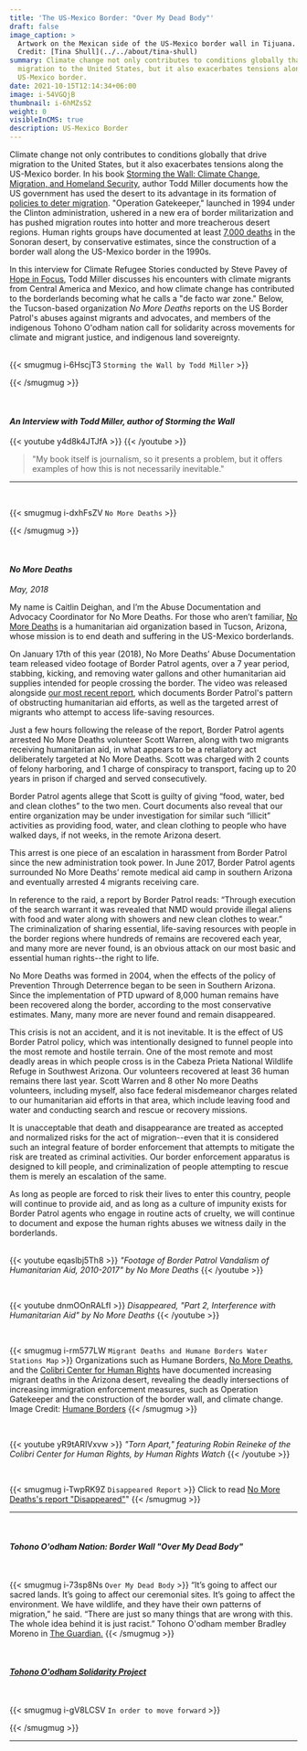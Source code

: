 ```yaml
---
title: 'The US-Mexico Border: "Over My Dead Body"'
draft: false
image_caption: >
  Artwork on the Mexican side of the US-Mexico border wall in Tijuana. Image
  Credit: [Tina Shull](../../about/tina-shull)
summary: Climate change not only contributes to conditions globally that drive
  migration to the United States, but it also exacerbates tensions along the
  US-Mexico border.
date: 2021-10-15T12:14:34+06:00
image: i-54VGQjB
thumbnail: i-6hMZsS2
weight: 0
visibleInCMS: true
description: US-Mexico Border
---
```

Climate change not only contributes to conditions globally that drive migration to the United States, but it also exacerbates tensions along the US-Mexico border.  In his book [Storming the Wall: Climate Change, Migration, and Homeland Security](http://www.toddmillerwriter.com/storming-the-wall/), author Todd Miller documents how the US government has used the desert to its advantage in its formation of [policies to deter migration](https://www.theguardian.com/us-news/2016/dec/07/report-us-border-patrol-desert-weapon-immigrants-mexico).  "Operation Gatekeeper," launched in 1994 under the Clinton administration, ushered in a new era of border militarization and has pushed migration routes into hotter and more treacherous desert regions.  Human rights groups have documented at least [7,000 deaths](https://www.thenation.com/article/over-7000-bodies-have-been-found-at-the-us-mexican-border-since-the-nineties/) in the Sonoran desert, by conservative estimates, since the construction of a border wall along the US-Mexico border in the 1990s.

In this interview for Climate Refugee Stories conducted by Steve Pavey of [Hope in Focus](https://www.stevepavey.com/), Todd Miller discusses his encounters with climate migrants from Central America and Mexico, and how climate change has contributed to the borderlands becoming what he calls a "de facto war zone."  Below, the Tucson-based organization *No More Deaths* reports on the US Border Patrol's abuses against migrants and advocates, and members of the indigenous Tohono O'odham nation call for solidarity across movements for climate and migrant justice, and indigenous land sovereignty.\
&nbsp;

{{< smugmug i-6HscjT3 `Storming the Wall by Todd Miller` >}}

{{< /smugmug >}}

&nbsp;

#### ***An Interview with Todd Miller, author of Storming the Wall***

<!-- TO-DO: Combine clips to 1 interview or list out all the Qs and interview clips -->  

{{< youtube y4d8k4JTJfA >}}
{{< /youtube >}}

<!-- TO-DO: Maybe pick a favorite quote from the interview for below -->  

> "My book itself is journalism, so it presents a problem, but it offers examples of how this is not necessarily inevitable."​  

- - -

&nbsp;

{{< smugmug i-dxhFsZV `No More Deaths` >}}

{{< /smugmug >}}

&nbsp;

#### ***No More Deaths***

*May, 2018*

My name is Caitlin Deighan, and I’m the Abuse Documentation and Advocacy Coordinator for No More Deaths.  For those who aren’t familiar, [No More Deaths](http://forms.nomoredeaths.org/en/) is a humanitarian aid organization based in Tucson, Arizona, whose mission is to end death and suffering in the US-Mexico borderlands.

On January 17th of this year (2018), No More Deaths’ Abuse Documentation team released video footage of Border Patrol agents, over a 7 year period, stabbing, kicking, and removing water gallons and other humanitarian aid supplies intended for people crossing the border.  The video was released alongside [our most recent report](http://www.thedisappearedreport.org/), which documents Border Patrol's pattern of obstructing humanitarian aid efforts, as well as the targeted arrest of migrants who attempt to access life-saving resources. 

Just a few hours following the release of the report, Border Patrol agents arrested No More Deaths volunteer Scott Warren, along with two migrants receiving humanitarian aid, in what appears to be a retaliatory act deliberately targeted at No More Deaths.  Scott was charged with 2 counts of felony harboring, and 1 charge of conspiracy to transport, facing up to 20 years in prison if charged and served consecutively.

Border Patrol agents allege that Scott is guilty of giving “food, water, bed and clean clothes” to the two men.  Court documents also reveal that our entire organization may be under investigation for similar such “illicit” activities as providing food, water, and clean clothing to people who have walked days, if not weeks, in the remote Arizona desert.

This arrest is one piece of an escalation in harassment from Border Patrol since the new administration took power.  In June 2017, Border Patrol agents surrounded No More Deaths’ remote medical aid camp in southern Arizona and eventually arrested 4 migrants receiving care. 

In reference to the raid, a report by Border Patrol reads: “Through execution of the search warrant it was revealed that NMD would provide illegal aliens with food and water along with showers and new clean clothes to wear.”  The criminalization of sharing essential, life-saving resources with people in the border regions where hundreds of remains are recovered each year, and many more are never found, is an obvious attack on our most basic and essential human rights--the right to life.

No More Deaths was formed in 2004, when the effects of the policy of Prevention Through Deterrence began to be seen in Southern Arizona.  Since the implementation of PTD upward of 8,000 human remains have been recovered along the border, according to the most conservative estimates.  Many, many more are never found and remain disappeared. 

This crisis is not an accident, and it is not inevitable.  It is the effect of US Border Patrol policy, which was intentionally designed to funnel people into the most remote and hostile terrain.  One of the most remote and most deadly areas in which people cross is in the Cabeza Prieta National Wildlife Refuge in Southwest Arizona.  Our volunteers recovered at least 36 human remains there last year.  Scott Warren and 8 other No more Deaths volunteers, including myself, also face federal misdemeanor charges related to our humanitarian aid efforts in that area, which include leaving food and water and conducting search and rescue or recovery missions.

It is unacceptable that death and disappearance are treated as accepted and normalized risks for the act of migration--even that it is considered such an integral feature of border enforcement that attempts to mitigate the risk are treated as criminal activities.  Our border enforcement apparatus is designed to kill people, and criminalization of people attempting to rescue them is merely an escalation of the same. 

As long as people are forced to risk their lives to enter this country, people will continue to provide aid, and as long as a culture of impunity exists for Border Patrol agents who engage in routine acts of cruelty, we will continue to document and expose the human rights abuses we witness daily in the borderlands.\
&nbsp;

{{< youtube eqaslbj5Th8 >}}
*"Footage of Border Patrol Vandalism of Humanitarian Aid, 2010-2017" by No More Deaths*
{{< /youtube >}}


&nbsp;

{{< youtube dnmOOnRALfI >}}
*Disappeared, "Part 2, Interference with Humanitarian Aid" by No More Deaths*
{{< /youtube >}}


&nbsp;

{{< smugmug i-rm577LW `Migrant Deaths and Humane Borders Water Stations Map` >}}
 Organizations such as Humane Borders, [No More Deaths](http://www.nomoredeaths.org/), and the [Colibri Center for Human Rights](http://www.colibricenter.org/) have documented increasing migrant deaths in the Arizona desert, revealing the deadly intersections of increasing immigration enforcement measures, such as Operation Gatekeeper and the construction of the border wall, and climate change. Image Credit: [Humane Borders](https://humaneborders.org/migrant-death-mapping/)
{{< /smugmug >}}

&nbsp;

{{< youtube yR9tARIVxvw >}}
*"Torn Apart," featuring Robin Reineke of the Colibri Center for Human Rights, by Human Rights Watch*
{{< /youtube >}}


&nbsp;

{{< smugmug i-TwpRK9Z `Disappeared Report` >}}
 Click to read [No More Deaths's report "Disappeared"](http://www.thedisappearedreport.org/)"
{{< /smugmug >}}

- - -

&nbsp;

#### ***Tohono O'odham Nation: Border Wall "Over My Dead Body"***

&nbsp;

{{< smugmug i-73sp8Ns `Over My Dead Body` >}}
 “It’s going to affect our sacred lands. It’s going to affect our ceremonial sites. It’s going to affect the environment. We have wildlife, and they have their own patterns of migration,” he said. “There are just so many things that are wrong with this. The whole idea behind it is just racist.” Tohono O'odham member Bradley Moreno in [The Guardian.](https://www.theguardian.com/us-news/2017/jan/26/donald-trump-border-wall-tohono-oodham-arizona-tribe)
{{< /smugmug >}}

&nbsp;

#### ***[Tohono O'odham Solidarity Project](http://tiamatpublications.com/)***

&nbsp;

{{< smugmug i-gV8LCSV `In order to move forward` >}}

{{< /smugmug >}}

- - -